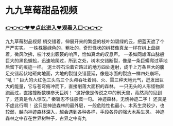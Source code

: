 # 九九草莓甜品视频

### <a href="https://github.com/haivs/yaos/issues/1">👉👉👉♥♥点此进入♥观看入口👈👉👉</a>

九九草莓甜品视频
梢交错着，伸展开来的繁盛的枝叶如碧绿的云，把蓝天遮了个严严实实。
    一株株墨绿色的，粗壮的，奇形怪状的树枝像真龙一样在树上盘绕着，微风吹拂，枝叶发出簌簌的响声，恰如真龙的叹息声。
    一条如同雄浑山脉般巨大的黑色蜈蚣，迅速地爬过，所到之处，树木交错断裂，像是一条巨蟒爬过草地后留下的痕迹一样。
    泥土碎石沿着它路过的地方四处迸射，成千上万条巨大的腹足交错起伏地砸向地面，大地的裂缝交错蔓延，像是冰面的裂痕一样四处崩坏。
    “吼！”
    巨大的火红色三头鸟三个头颅吞吐着风、火、雷三种天地元气，迸发出巨大的能量，它与苍穹俯冲而下，直接削落大面积的森林。
    一只无头的人形怪物奔跑而过，直接撞断数棵参天巨树！
    “这好像是传说之中的刑天兽，竟然真的见到了，还真是令人惊叹。”
    秦斩忍不住感慨一句。
    神迹森林，无愧神迹二字！
    还真是不虚此行啊！
    这只是神迹森林的最外层，一般危险性也最小，木系生灵较少，也较弱，越向神迹森林深入，越会遇到各种各样，手段各异的强大木系生灵。
    神迹森林之中存在世界树种子，古界之中有九
